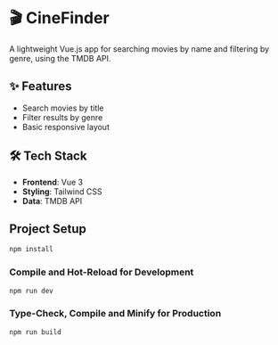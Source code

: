 # 🎬 CineFinder

A lightweight Vue.js app for searching movies by name and filtering by genre, using the TMDB API.

## ✨ Features
- Search movies by title
- Filter results by genre
- Basic responsive layout

## 🛠 Tech Stack
- **Frontend**: Vue 3
- **Styling**: Tailwind CSS
- **Data**: TMDB API

## Project Setup

```sh
npm install
```

### Compile and Hot-Reload for Development

```sh
npm run dev
```

### Type-Check, Compile and Minify for Production

```sh
npm run build
```

